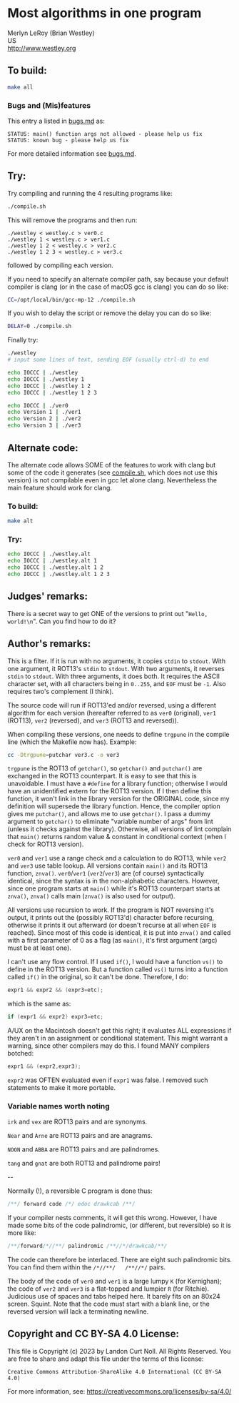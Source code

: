 # Most algorithms in one program

Merlyn LeRoy (Brian Westley)\
US\
<http://www.westley.org>

## To build:

```sh
make all
```

### Bugs and (Mis)features

This entry a listed in [bugs.md](/bugs.md) as:

```
STATUS: main() function args not allowed - please help us fix
STATUS: known bug - please help us fix
```

For more detailed information see [bugs.md](/bugs.md#1989westley-readmemd).


## Try:

Try compiling and running the 4 resulting programs like:

```sh
./compile.sh
```

This will remove the programs and then run:

```
./westley < westley.c > ver0.c
./westley 1 < westley.c > ver1.c
./westley 1 2 < westley.c > ver2.c
./westley 1 2 3 < westley.c > ver3.c
```

followed by compiling each version.

If you need to specify an alternate compiler path, say because your default
compiler is clang (or in the case of macOS gcc is clang) you can do so like:

```sh
CC=/opt/local/bin/gcc-mp-12 ./compile.sh
```

If you wish to delay the script or remove the delay you can do so like:

```sh
DELAY=0 ./compile.sh
```

Finally try:

```sh
./westley
# input some lines of text, sending EOF (usually ctrl-d) to end

echo IOCCC | ./westley
echo IOCCC | ./westley 1
echo IOCCC | ./westley 1 2
echo IOCCC | ./westley 1 2 3

echo IOCCC | ./ver0
echo Version 1 | ./ver1
echo Version 2 | ./ver2
echo Version 3 | ./ver3
```

## Alternate code:

The alternate code allows SOME of the features to work with clang but some of
the code it generates (see [compile.sh](compile.sh), which does not use this
version) is not compilable even in gcc let alone clang.  Nevertheless the main
feature should work for clang.

### To build:

```sh
make alt
```

### Try:

```sh
echo IOCCC | ./westley.alt
echo IOCCC | ./westley.alt 1
echo IOCCC | ./westley.alt 1 2
echo IOCCC | ./westley.alt 1 2 3
```



## Judges' remarks:


There is a secret way to get ONE of the versions to print out
"`Hello, world!\n`".  Can you find how to do it?


## Author's remarks:

This is a filter.  If it is run with no arguments, it copies
`stdin` to `stdout`.  With one argument, it ROT13's `stdin` to
`stdout`.  With two arguments, it reverses `stdin` to `stdout`.  With
three arguments, it does both.  It requires the ASCII character
set, with all characters being in `0..255`, and `EOF` must be `-1`.
Also requires two's complement (I think).

The source code will run if ROT13'ed and/or reversed, using a
different algorithm for each version (hereafter referred to as
`ver0` (original), `ver1` (ROT13), `ver2` (reversed), and `ver3`
(ROT13 and reversed)).

When compiling these versions, one needs to define `trgpune`
in the compile line (which the Makefile now has).  Example:

```sh
cc -Dtrgpune=putchar ver3.c -o ver3
```

`trgpune` is the ROT13 of `getchar()`, so `getchar()` and `putchar()`
are exchanged in the ROT13 counterpart.  It is easy to see that
this is unavoidable.  I must have a `#define` for a library
function; otherwise I would have an unidentified extern for the
ROT13 version.  If I then define this function, it won't link
in the library version for the ORIGINAL code, since my
definition will supersede the library function.  Hence, the
compiler option gives me `putchar()`, and allows me to use
`getchar()`.  I pass a dummy argument to `getchar()` to eliminate
"variable number of args" from lint (unless it checks against
the library).  Otherwise, all versions of lint complain that `main()`
returns random value & constant in conditional context (when I
check for ROT13 version).

`ver0` and `ver1` use a range check and a calculation to do ROT13,
while `ver2` and `ver3` use table lookup.  All versions contain
`main()` and its ROT13 function, `znva()`.  `ver0`/`ver1` (`ver2`/`ver3`) are
(of course) syntactically identical, since the syntax is in the
non-alphabetic characters.  However, since one program starts
at `main()` while it's ROT13 counterpart starts at `znva()`, `znva()`
calls main (`znva()` is also used for output).

All versions use recursion to work.  If the program is NOT
reversing it's output, it prints out the (possibly ROT13'd)
character before recursing, otherwise it prints it out
afterward (or doesn't recurse at all when `EOF` is reached).
Since most of this code is identical, it is put into `znva()` and
called with a first parameter of 0 as a flag (as `main()`, it's
first argument (argc) must be at least one).

I can't use any flow control.  If I used `if()`, I would have a
function `vs()` to define in the ROT13 version.  But a function
called `vs()` turns into a function called `if()` in the original,
so it can't be done.  Therefore, I do:

```c
expr1 && expr2 && (expr3=etc);
```

which is the same as:

```c
if (expr1 && expr2) expr3=etc;
```

A/UX on the Macintosh doesn't get this right; it evaluates ALL
expressions if they aren't in an assignment or conditional
statement.  This might warrant a warning, since other compilers
may do this.  I found MANY compilers botched:

```c
expr1 && (expr2,expr3);
```

`expr2` was OFTEN evaluated even if `expr1` was false.  I removed
such statements to make it more portable.

### Variable names worth noting


`irk` and  `vex` are ROT13 pairs and are synonyms.

`Near` and `Arne` are ROT13 pairs and are anagrams.

`NOON` and `ABBA` are ROT13 pairs and are palindromes.

`tang` and `gnat` are both ROT13 and palindrome pairs!

--

Normally (!), a reversible C program is done thus:

```c
/**/ forward code /*/ edoc drawkcab /**/
```

If your compiler nests comments, it will get this wrong.
However, I have made some bits of the code palindromic,
(or different, but reversible) so it is more like:

```c
/**/forward/*//**/ palindromic /**//*/drawkcab/**/
```

The code can therefore be interlaced.  There are eight
such palindromic bits.  You can find them within the
`/*//**/   /**//*/` pairs.

The body of the code of `ver0` and `ver1` is a large lumpy `K` (for
Kernighan); the code of `ver2` and `ver3` is a flat-topped and
lumpier `R` (for Ritchie).  Judicious use of spaces and tabs
helped here.  It barely fits on an 80x24 screen.  Squint.  Note
that the code must start with a blank line, or the reversed version
will lack a terminating newline.

## Copyright and CC BY-SA 4.0 License:

This file is Copyright (c) 2023 by Landon Curt Noll.  All Rights Reserved.
You are free to share and adapt this file under the terms of this license:

    Creative Commons Attribution-ShareAlike 4.0 International (CC BY-SA 4.0)

For more information, see: https://creativecommons.org/licenses/by-sa/4.0/
